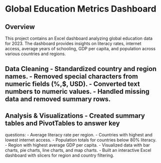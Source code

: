 # Global Education Metrics Dashboard 
## Overview 
This project contains an Excel dashboard analyzing global 
education data for 2023. The dashboard provides insights on 
literacy rates, internet access, average years of schooling, 
GDP per capita, and population across various countries and 
regions. 
## Data Cleaning - Standardized country and region names. - Removed special characters from numeric fields (%,$, USD). - Converted text numbers to numeric values. - Handled missing data and removed summary rows. 
## Analysis & Visualizations - Created summary tables and PivotTables to answer key 
questions: - Average literacy rate per region. - Countries with highest and lowest internet access. - Population totals for countries below 80% literacy. - Region with highest average GDP per capita. - Visualized data with bar charts, pie charts, line charts, 
and map charts. - Built an interactive Excel dashboard with slicers for region 
and country filtering.
